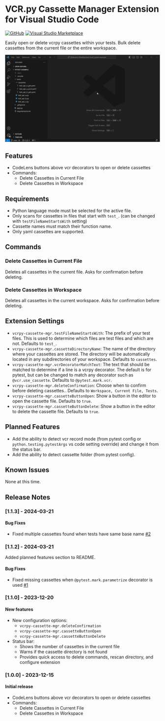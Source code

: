 # VCR.py Cassette Manager Extension for Visual Studio Code

[![GitHub](https://flat.badgen.net/static/github/vcrpy-cassette-mgr)](https://github.com/pdjohntony/vcrpy-cassette-mgr)
[![Visual Studio Marketplace](https://flat.badgen.net/vs-marketplace/d/pdjohntony.vcrpy-cassette-mgr)](https://marketplace.visualstudio.com/items?itemName=pdjohntony.vcrpy-cassette-mgr)

Easily open or delete vcrpy cassettes within your tests. Bulk delete cassettes from the current file or the entire workspace.

![features-overview](images/features-overview.gif)

## Features

- CodeLens buttons above vcr decorators to open or delete cassettes
- Commands:
  - Delete Cassettes in Current File
  - Delete Cassettes in Workspace

## Requirements

* Python language mode must be selected for the active file.
* Only scans for cassettes in files that start with `test_`. (can be changed with `testFileNameStartsWith` setting)
* Cassette names must match their function name.
* Only yaml cassettes are supported.

## Commands

### Delete Cassettes in Current File
Deletes all cassettes in the current file. Asks for confirmation before deleting.

### Delete Cassettes in Workspace
Deletes all cassettes in the current workspace. Asks for confirmation before deleting.

## Extension Settings

* `vcrpy-cassette-mgr.testFileNameStartsWith`: The prefix of your test files. This is used to determine which files are test files and which are not. Defaults to `test_`.
* `vcrpy-cassette-mgr.cassetteDirectoryName`: The name of the directory where your cassettes are stored. The directory will be automatically located in any subdirectories of your workspace. Defaults to `cassettes`.
* `vcrpy-cassette-mgr.vcrDecoratorMatchText`: The text that should be matched to determine if a line is a vcrpy decorator. The default is for pytest, but can be changed to match any decorator such as `@vcr.use_cassette`. Defaults to `@pytest.mark.vcr`.
* `vcrpy-cassette-mgr.deleteConfirmation`: Choose when to confirm before deleting cassettes.. Defaults to `Workspace, Current File, Tests`.
* `vcrpy-cassette-mgr.cassetteButtonOpen`: Show a button in the editor to open the cassette file. Defaults to `true`.
* `vcrpy-cassette-mgr.cassetteButtonDelete`: Show a button in the editor to delete the cassette file. Defaults to `true`.

## Planned Features

- Add the ability to detect vcr record mode (from pytest config or `python.testing.pytestArgs` vs code setting override) and change it from the status bar.
- Add the ability to detect cassette folder (from pytest config).

## Known Issues

None at this time.

## Release Notes

### [1.1.3] - 2024-03-21

#### Bug Fixes
- Fixed multiple cassettes found when tests have same base name [#2](https://github.com/pdjohntony/vcrpy-cassette-mgr/issues/2)

### [1.1.2] - 2024-03-21

Added planned features section to README.

#### Bug Fixes
- Fixed missing cassettes when `@pytest.mark.parametrize` decorator is used [#1](https://github.com/pdjohntony/vcrpy-cassette-mgr/issues/1)

### [1.1.0] - 2023-12-20

#### New features
- New configuration options:
  - `vcrpy-cassette-mgr.deleteConfirmation`
  - `vcrpy-cassette-mgr.cassetteButtonOpen`
  - `vcrpy-cassette-mgr.cassetteButtonDelete`
- Status bar:
  - Shows the number of cassettes in the current file
  - Warns if the cassette directory is not found
  - Provides quick access to delete commands, rescan directory, and configure extension

### [1.0.0] - 2023-12-15

#### Initial release
- CodeLens buttons above vcr decorators to open or delete cassettes
- Commands:
  - Delete Cassettes in Current File
  - Delete Cassettes in Workspace